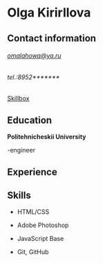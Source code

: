 Olga Kirirllova
===
## Contact information
###### omalahowa@ya.ru  
###### tel.:8952*******
[Skillbox](https://github.com/Olga-startup)


Education
----
**Politehnicheskii University**

-engineer

Experience
----

Skills
----
+ HTML/CSS

+ Adobe Photoshop
+ JavaScript Base
+ Git, GitHub


